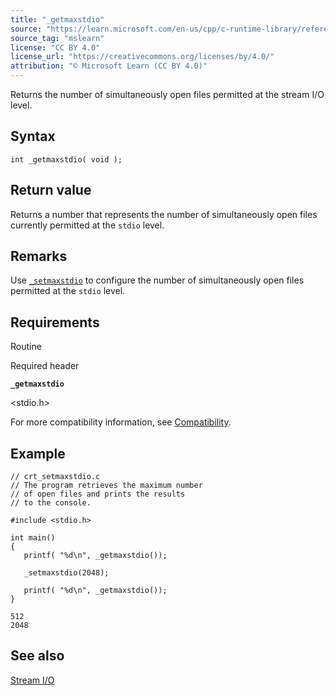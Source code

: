 ```yaml
---
title: "_getmaxstdio"
source: "https://learn.microsoft.com/en-us/cpp/c-runtime-library/reference/getmaxstdio?view=msvc-170"
source_tag: "mslearn"
license: "CC BY 4.0"
license_url: "https://creativecommons.org/licenses/by/4.0/"
attribution: "© Microsoft Learn (CC BY 4.0)"
---
```

Returns the number of simultaneously open files permitted at the stream I/O level.

## Syntax

```
int _getmaxstdio( void );
```

## Return value

Returns a number that represents the number of simultaneously open files currently permitted at the `stdio` level.

## Remarks

Use [`_setmaxstdio`](https://learn.microsoft.com/en-us/cpp/c-runtime-library/reference/setmaxstdio?view=msvc-170) to configure the number of simultaneously open files permitted at the `stdio` level.

## Requirements

Routine

Required header

**`_getmaxstdio`**

<stdio.h>

For more compatibility information, see [Compatibility](https://learn.microsoft.com/en-us/cpp/c-runtime-library/compatibility?view=msvc-170).

## Example

```
// crt_setmaxstdio.c
// The program retrieves the maximum number
// of open files and prints the results
// to the console.

#include <stdio.h>

int main()
{
   printf( "%d\n", _getmaxstdio());

   _setmaxstdio(2048);

   printf( "%d\n", _getmaxstdio());
}
```

```
512
2048
```

## See also

[Stream I/O](https://learn.microsoft.com/en-us/cpp/c-runtime-library/stream-i-o?view=msvc-170)